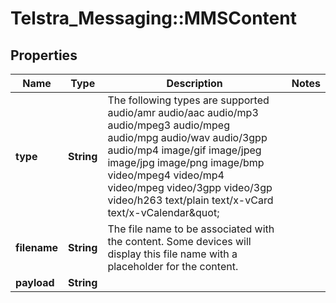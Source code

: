 # Telstra_Messaging::MMSContent

## Properties
Name | Type | Description | Notes
------------ | ------------- | ------------- | -------------
**type** | **String** | The following types are supported audio/amr audio/aac audio/mp3 audio/mpeg3 audio/mpeg audio/mpg audio/wav audio/3gpp audio/mp4 image/gif image/jpeg image/jpg image/png image/bmp video/mpeg4 video/mp4 video/mpeg video/3gpp video/3gp video/h263 text/plain text/x-vCard text/x-vCalendar\&quot; | 
**filename** | **String** | The file name to be associated with the content. Some devices will display this file name with a placeholder for the content. | 
**payload** | **String** |  | 


